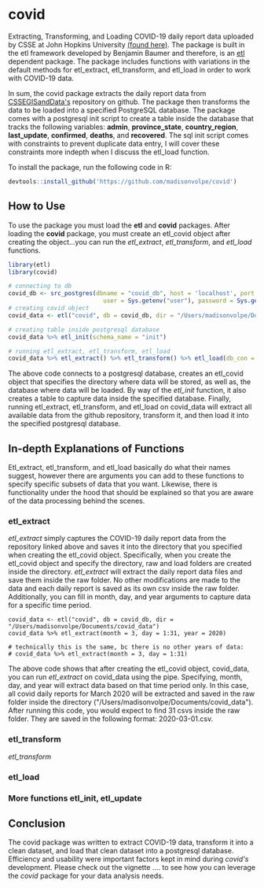 # covid

Extracting, Transforming, and Loading COVID-19 daily report data uploaded by CSSE at John Hopkins University [(found here)](https://github.com/CSSEGISandData/COVID-19/tree/master/csse_covid_19_data/csse_covid_19_daily_reports).
The package is built in the etl framework developed by Benjamin Baumer and therefore, is an [etl](https://github.com/beanumber/etl) dependent package. The package includes functions with variations in the default methods for etl_extract,
etl_transform, and etl_load in order to work with COVID-19 data.

In sum, the covid package extracts the daily report data from [CSSEGISandData's](https://github.com/CSSEGISandData/COVID-19/tree/master/csse_covid_19_data/csse_covid_19_daily_reports) repository on github. The package then transforms the data to be loaded into a specified PostgreSQL database. The package comes with a postgresql init script to create a table inside the database that tracks the following variables: **admin**, **province_state**, **country_region**, **last_update**, **confirmed**, **deaths**, and **recovered**. The sql init script comes with constraints to prevent duplicate data entry, I will cover these constraints more indepth when I discuss the etl_load function. 

To install the package, run the following code in R:

```r
devtools::install_github('https://github.com/madisonvolpe/covid')
```

## How to Use 

To use the package you must load the **etl** and **covid** packages. After loading the **covid** package, you must create an etl_covid object after creating the object...you can run the *etl_extract*, *etl_transform*, and *etl_load* functions.

```r
library(etl)
library(covid)

# connecting to db 
covid_db <- src_postgres(dbname = "covid_db", host = 'localhost', port = 5432,
                           user = Sys.getenv("user"), password = Sys.getenv("password"))
# creating covid object
covid_data <- etl("covid", db = covid_db, dir = "/Users/madisonvolpe/Documents/covid_data")

# creating table inside postgresql database
covid_data %>% etl_init(schema_name = "init")

# running etl_extract, etl_transform, etl_load
covid_data %>% etl_extract() %>% etl_transform() %>% etl_load(db_con = covid_db$con)
```
The above code connects to a postgresql database, creates an etl_covid object that specifies the directory where data will be stored, as well as, the database where data will be loaded. By way of the *etl_init* function, it also creates a table to capture data inside the specified database. Finally, running etl_extract, etl_transform, and etl_load on covid_data will extract all available data from the github repository, transform it, and then load it into the specified postgresql database. 

## In-depth Explanations of Functions

Etl_extract, etl_transform, and etl_load basically do what their names suggest, however there are arguments you can add to these functions to specify specific subsets of data that you want. Likewise, there is functionality under the hood that should be explained so that you are aware of the data processing behind the scenes. 

### etl_extract

*etl_extract* simply captures the COVID-19 daily report data from the repository linked above and saves it into the directory that you specified when creating the etl_covid object. Specifically, when you create the etl_covid object and specify the directory, raw and load folders are created inside the directory. *etl_extract* will extract the daily report data files and save them inside the raw folder. No other modifications are made to the data and each daily report is saved as its own csv inside the raw folder. Additionally, you can fill in month, day, and year arguments to capture data for a specific time period. 

```{r}
covid_data <- etl("covid", db = covid_db, dir = "/Users/madisonvolpe/Documents/covid_data")
covid_data %>% etl_extract(month = 3, day = 1:31, year = 2020)

# technically this is the same, bc there is no other years of data: 
# covid_data %>% etl_extract(month = 3, day = 1:31)
```

The above code shows that after creating the etl_covid object, covid_data, you can run *etl_extract* on covid_data using the pipe. Specifying, month, day, and year will extract data based on that time period only. In this case, all covid daily reports for March 2020 will be extracted and saved in the raw folder inside the directory ("/Users/madisonvolpe/Documents/covid_data"). After running this code, you would expect to find 31 csvs inside the raw folder. They are saved in the following format: 2020-03-01.csv. 

### etl_transform

*etl_transform* 


### etl_load 

### More functions etl_init, etl_update

## Conclusion 

The covid package was written to extract COVID-19 data, transform it into a clean dataset, and load that clean dataset into a postgresql database. Efficiency and usability were important factors kept in mind during *covid's* development. Please check out the vignette .... to see how you can leverage the *covid* package for your data analysis needs. 





